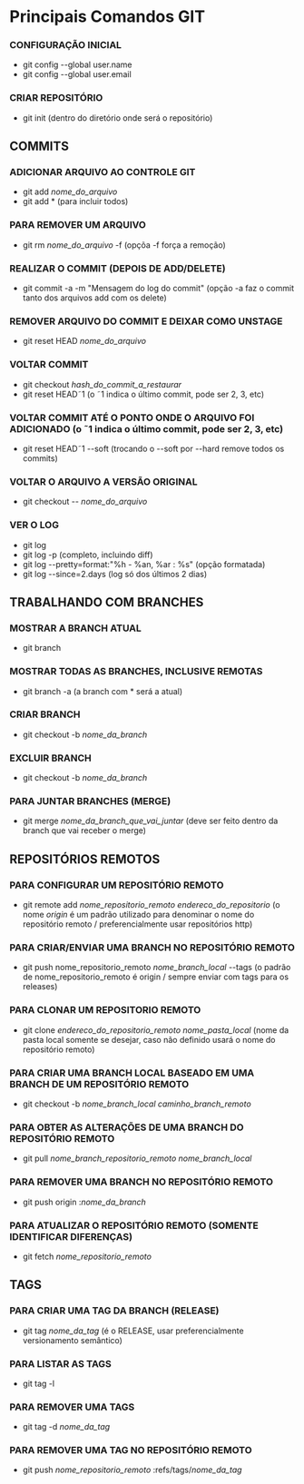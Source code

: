 # Principais Comandos GIT

### CONFIGURAÇÃO INICIAL
- git config --global user.name
- git config --global user.email

### CRIAR REPOSITÓRIO
- git init (dentro do diretório onde será o repositório)

## COMMITS

### ADICIONAR ARQUIVO AO CONTROLE GIT
- git add *nome_do_arquivo*
- git add * (para incluir todos)

### PARA REMOVER UM ARQUIVO
- git rm *nome_do_arquivo* -f (opçõa -f força a remoção)

### REALIZAR O COMMIT (DEPOIS DE ADD/DELETE)
- git commit -a -m "Mensagem do log do commit" (opção -a faz o commit tanto dos arquivos add com os delete)

### REMOVER ARQUIVO DO COMMIT E DEIXAR COMO UNSTAGE
- git reset HEAD *nome_do_arquivo*

### VOLTAR COMMIT
- git checkout *hash_do_commit_a_restaurar*
- git reset HEAD˜1 (o ˜1 indica o último commit, pode ser 2, 3, etc)

### VOLTAR COMMIT ATÉ O PONTO ONDE O ARQUIVO FOI ADICIONADO (o ˜1 indica o último commit, pode ser 2, 3, etc)
- git reset HEAD˜1 --soft (trocando o --soft por --hard remove todos os commits)

### VOLTAR O ARQUIVO A VERSÃO ORIGINAL
- git checkout -- *nome_do_arquivo*

### VER O LOG
- git log
- git log -p (completo, incluindo diff)
- git log --pretty=format:"%h - %an, %ar : %s" (opção formatada)
- git log --since=2.days (log só dos últimos 2 dias)

## TRABALHANDO COM BRANCHES

### MOSTRAR A BRANCH ATUAL
- git branch

### MOSTRAR TODAS AS BRANCHES, INCLUSIVE REMOTAS
- git branch -a (a branch com * será a atual)

### CRIAR BRANCH
- git checkout -b *nome_da_branch*

### EXCLUIR BRANCH
- git checkout -b *nome_da_branch*

### PARA JUNTAR BRANCHES (MERGE)
- git merge *nome_da_branch_que_vai_juntar* (deve ser feito dentro da branch que vai receber o merge)

## REPOSITÓRIOS REMOTOS

### PARA CONFIGURAR UM REPOSITÓRIO REMOTO
- git remote add *nome_repositorio_remoto* *endereco_do_repositorio*
(o nome *origin* é um padrão utilizado para denominar o nome do repositório remoto / preferencialmente usar repositórios http)

### PARA CRIAR/ENVIAR UMA BRANCH NO REPOSITÓRIO REMOTO
- git push nome_repositorio_remoto *nome_branch_local* --tags (o padrão de nome_repositorio_remoto é origin / sempre enviar com tags para os releases)

### PARA CLONAR UM REPOSITORIO REMOTO
- git clone *endereco_do_repositorio_remoto* *nome_pasta_local* (nome da pasta local somente se desejar, caso não definido usará o nome do repositório remoto)

### PARA CRIAR UMA BRANCH LOCAL BASEADO EM UMA BRANCH DE UM REPOSITÓRIO REMOTO
- git checkout -b *nome_branch_local* *caminho_branch_remoto*

### PARA OBTER AS ALTERAÇÕES DE UMA BRANCH DO REPOSITÓRIO REMOTO
- git pull *nome_branch_repositorio_remoto* *nome_branch_local*

### PARA REMOVER UMA BRANCH NO REPOSITÓRIO REMOTO
- git push origin :*nome_da_branch*

### PARA ATUALIZAR O REPOSITÓRIO REMOTO (SOMENTE IDENTIFICAR DIFERENÇAS)
- git fetch *nome_repositorio_remoto*

## TAGS

### PARA CRIAR UMA TAG DA BRANCH (RELEASE)
- git tag *nome_da_tag* (é o RELEASE, usar preferencialmente versionamento semântico)

### PARA LISTAR AS TAGS
- git tag -l

### PARA REMOVER UMA TAGS
- git tag -d *nome_da_tag*

### PARA REMOVER UMA TAG NO REPOSITÓRIO REMOTO
- git push *nome_repositorio_remoto* :refs/tags/*nome_da_tag*